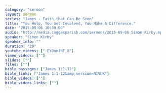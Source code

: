 ```yaml
---
category: "sermon"
layout: sermon
series: "James - Faith that Can Be Seen"
title: "You Help, You Get Involved, You Make A Difference."
date: "2015-09-06 10:30:00"
audio: "http://media.coggesparish.com/sermons/2015-09-06 Simon Kirby.mp3"
speaker: "Simon Kirby"
speaker_info: ""
duration: "29"
youtube_videos: ["-EYOunJNF_8"]
vimeo_videos: [""]
slides: [""]
files: [""]
bible_passages: ["James 1:1-12"]
bible_links: ["James 1:1-12&amp;version=NIVUK"]
bible_videos: [""]
bible_videos_links: [""]
---
```

